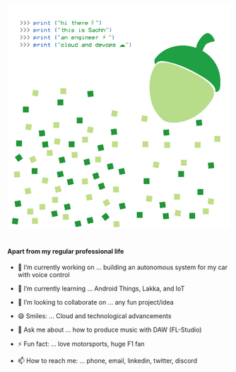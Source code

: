![Sachleens](https://github.com/Sachleens/Sachleens/blob/main/Sachleen_Gits_3.jpg)




#
#
#
##
###
#### Apart from my regular professional life

- 🔭 I’m currently working on ... building an autonomous system for my car with voice control
- 🌱 I’m currently learning ... Android Things, Lakka, and IoT 
- 👯 I’m looking to collaborate on ... any fun project/idea
- 😄 Smiles: ... Cloud and technological advancements 

- 💬 Ask me about ... how to produce music with DAW (FL-Studio)
- ⚡ Fun fact: ... love motorsports, huge F1 fan
- 📫 How to reach me: ... phone, email, linkedin, twitter, discord
